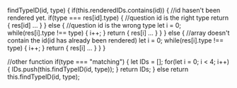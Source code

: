 findTypeID(id, type) {
    if(this.renderedIDs.contains(id)) {
    //id hasen't been rendered yet.
        if(type === res[id].type) {
            //question id is the right type
            return { res[id] ... }
        } else {
            //question id is the wrong type
            let i = 0;
            while(res[i].type !== type) {
                i++;
            }
            return { res[i] ... }
        }
    } else {
    //array doesn't contain the id(id has already been rendered)
        let i = 0;
        while(res[i].type !== type) {
            i++;
        }
        return { res[i] ... }
    }
}

//other function
if(type === "matching") {
    let IDs = [];
    for(let i = 0; i < 4; i++) {
        IDs.push(this.findTypeID(id, type));
    }
    return IDs;
} else return this.findTypeID(id, type);
